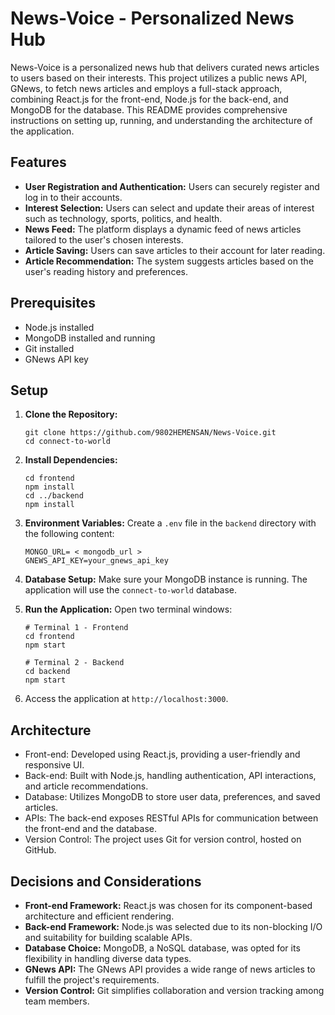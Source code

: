 # News-Voice - Personalized News Hub

News-Voice is a personalized news hub that delivers curated news articles to users based on their interests. This project utilizes a public news API, GNews, to fetch news articles and employs a full-stack approach, combining React.js for the front-end, Node.js for the back-end, and MongoDB for the database. This README provides comprehensive instructions on setting up, running, and understanding the architecture of the application.

## Features

- **User Registration and Authentication:** Users can securely register and log in to their accounts.
- **Interest Selection:** Users can select and update their areas of interest such as technology, sports, politics, and health.
- **News Feed:** The platform displays a dynamic feed of news articles tailored to the user's chosen interests.
- **Article Saving:** Users can save articles to their account for later reading.
- **Article Recommendation:** The system suggests articles based on the user's reading history and preferences.

## Prerequisites

- Node.js installed
- MongoDB installed and running
- Git installed
- GNews API key

## Setup

1. **Clone the Repository:**
   ```
   git clone https://github.com/9802HEMENSAN/News-Voice.git
   cd connect-to-world
   ```

2. **Install Dependencies:**
   ```
   cd frontend
   npm install
   cd ../backend
   npm install
   ```

3. **Environment Variables:**
   Create a `.env` file in the `backend` directory with the following content:
   ```
   MONGO_URL= < mongodb_url >
   GNEWS_API_KEY=your_gnews_api_key
   ```

4. **Database Setup:**
   Make sure your MongoDB instance is running. The application will use the `connect-to-world` database.

5. **Run the Application:**
   Open two terminal windows:
   ```
   # Terminal 1 - Frontend
   cd frontend
   npm start

   # Terminal 2 - Backend
   cd backend
   npm start
   ```

6. Access the application at `http://localhost:3000`.

## Architecture

- Front-end: Developed using React.js, providing a user-friendly and responsive UI.
- Back-end: Built with Node.js, handling authentication, API interactions, and article recommendations.
- Database: Utilizes MongoDB to store user data, preferences, and saved articles.
- APIs: The back-end exposes RESTful APIs for communication between the front-end and the database.
- Version Control: The project uses Git for version control, hosted on GitHub.

## Decisions and Considerations

- **Front-end Framework:** React.js was chosen for its component-based architecture and efficient rendering.
- **Back-end Framework:** Node.js was selected due to its non-blocking I/O and suitability for building scalable APIs.
- **Database Choice:** MongoDB, a NoSQL database, was opted for its flexibility in handling diverse data types.
- **GNews API:** The GNews API provides a wide range of news articles to fulfill the project's requirements.
- **Version Control:** Git simplifies collaboration and version tracking among team members.
 
 